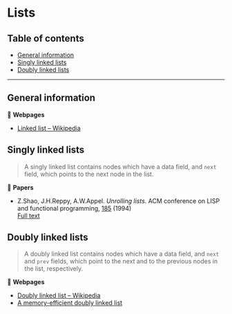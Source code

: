 # Lists

## Table of contents

* [General information](#general-information)
* [Singly linked lists](#singly-linked-lists)
* [Doubly linked lists](#doubly-linked-lists)

---

## General information

:link: **Webpages**

* [Linked list &ndash; Wikipedia](https://en.wikipedia.org/wiki/Linked_list)

## Singly linked lists

> A singly linked list contains nodes which have a data field, and `next` field, which points to the next node in the list.

:page_facing_up: **Papers**

* Z.Shao, J.H.Reppy, A.W.Appel. *Unrolling lists.* ACM conference on LISP and functional programming, [185](https://doi.org/10.1145/182590.182453) (1994)\
[Full text](http://flint.cs.yale.edu/flint/publications/listrep.ps.gz)

## Doubly linked lists

> A doubly linked list contains nodes which have a data field, and `next` and `prev` fields, which point to the next and to the previous nodes in the list, respectively.

:link: **Webpages**

* [Doubly linked list &ndash; Wikipedia](https://en.wikipedia.org/wiki/Doubly_linked_list)
* [A memory-efficient doubly linked list](https://www.linuxjournal.com/article/6828)
